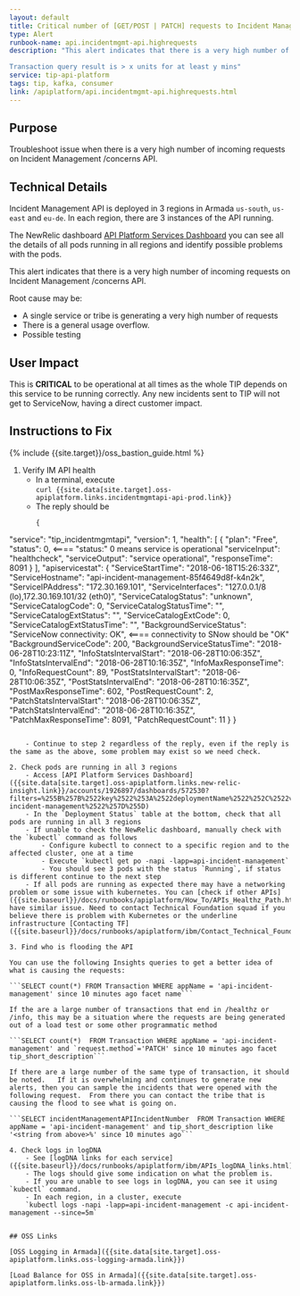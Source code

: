 ```yaml
---
layout: default
title: Critical number of [GET/POST | PATCH] requests to Incident Management
type: Alert
runbook-name: api.incidentmgmt-api.highrequests
description: "This alert indicates that there is a very high number of incoming requests on Incident Management/concerns API.

Transaction query result is > x units for at least y mins"
service: tip-api-platform
tags: tip, kafka, consumer
link: /apiplatform/api.incidentmgmt-api.highrequests.html
---
```


## Purpose
Troubleshoot issue when there is a very high number of incoming requests on Incident Management /concerns API.


## Technical Details
Incident Management API is deployed in 3 regions in Armada `us-south`, `us-east` and `eu-de`. In each region, there are 3 instances of the API running.

The NewRelic dashboard [API Platform Services Dashboard]({{site.data[site.target].oss-apiplatform.links.new-relic-insight.link}}/accounts/1926897/dashboards/572530?filters=%255B%257B%2522key%2522%253A%2522deploymentName%2522%252C%2522value%2522%253A%2522api-incident-management%2522%257D%255D) you can see all the details of all pods running in all regions and identify possible problems with the pods.

This alert indicates that there is a very high number of incoming requests on Incident Management /concerns API.

Root cause may be:

- A single service or tribe is generating a very high number of requests
- There is a general usage overflow.  
- Possible testing


## User Impact
This is **CRITICAL** to be operational at all times as the whole TIP depends on this service to be running correctly. Any new incidents sent to TIP will not get to ServiceNow, having a direct customer impact.


## Instructions to Fix
{% include {{site.target}}/oss_bastion_guide.html %}

1. Verify IM API health
   - In a terminal, execute  
   `curl {{site.data[site.target].oss-apiplatform.links.incidentmgmtapi-api-prod.link}}`
    - The reply should be  
      ```
	  {
  "service": "tip_incidentmgmtapi",
  "version": 1,
  "health": [
    {
      "plan": "Free",
      "status": 0,		                        <==== "status:" 0  means service is operational
      "serviceInput": "healthcheck",
      "serviceOutput": "service operational",
      "responseTime": 8091
    }
  ],
  "apiservicestat": {
    "ServiceStartTime": "2018-06-18T15:26:33Z",
    "ServiceHostname": "api-incident-management-85f4649d8f-k4n2k",
    "ServiceIPAddress": "172.30.169.101",
    "ServiceInterfaces": "127.0.0.1/8 (lo),172.30.169.101/32 (eth0)",
    "ServiceCatalogStatus": "unknown",
    "ServiceCatalogCode": 0,
    "ServiceCatalogStatusTime": "",
    "ServiceCatalogExtStatus": "",
    "ServiceCatalogExtCode": 0,
    "ServiceCatalogExtStatusTime": "",
    "BackgroundServiceStatus": "ServiceNow connectivity: OK",  <==== connectivity to SNow should be "OK"
    "BackgroundServiceCode": 200,
    "BackgroundServiceStatusTime": "2018-06-28T10:23:11Z",
    "InfoStatsIntervalStart": "2018-06-28T10:06:35Z",
    "InfoStatsIntervalEnd": "2018-06-28T10:16:35Z",
    "InfoMaxResponseTime": 0,
    "InfoRequestCount": 89,
    "PostStatsIntervalStart": "2018-06-28T10:06:35Z",
    "PostStatsIntervalEnd": "2018-06-28T10:16:35Z",
    "PostMaxResponseTime": 602,
    "PostRequestCount": 2,
    "PatchStatsIntervalStart": "2018-06-28T10:06:35Z",
    "PatchStatsIntervalEnd": "2018-06-28T10:16:35Z",
    "PatchMaxResponseTime": 8091,
    "PatchRequestCount": 11
  }
}
```

    - Continue to step 2 regardless of the reply, even if the reply is the same as the above, some problem may exist so we need check.  

2. Check pods are running in all 3 regions
    - Access [API Platform Services Dashboard]({{site.data[site.target].oss-apiplatform.links.new-relic-insight.link}}/accounts/1926897/dashboards/572530?filters=%255B%257B%2522key%2522%253A%2522deploymentName%2522%252C%2522value%2522%253A%2522api-incident-management%2522%257D%255D)
    - In the `Deployment Status` table at the bottom, check that all pods are running in all 3 regions
    - If unable to check the NewRelic dashboard, manually check with the `kubectl` command as follows
        - Configure kubectl to connect to a specific region and to the affected cluster, one at a time
        - Execute `kubectl get po -napi -lapp=api-incident-management`
        - You should see 3 pods with the status `Running`, if status is different continue to the next step
    - If all pods are running as expected there may have a networking problem or some issue with kubernetes. You can [check if other APIs]({{site.baseurl}}/docs/runbooks/apiplatform/How_To/APIs_Healthz_Path.html) have similar issue. Need to contact Technical Foundation squad if you believe there is problem with Kubernetes or the underline infrastructure [Contacting TF]({{site.baseurl}}/docs/runbooks/apiplatform/ibm/Contact_Technical_Foundation.html)  

3. Find who is flooding the API   

You can use the following Insights queries to get a better idea of what is causing the requests:

```SELECT count(*) FROM Transaction WHERE appName = 'api-incident-management' since 10 minutes ago facet name```

If the are a large number of transactions that end in /healthz or /info, this may be a situation where the requests are being generated out of a load test or some other programmatic method

```SELECT count(*)  FROM Transaction WHERE appName = 'api-incident-management' and `request.method`='PATCH' since 10 minutes ago facet tip_short_description```

If there are a large number of the same type of transaction, it should be noted.   If it is overwhelming and continues to generate new alerts, then you can sample the incidents that were opened with the following request.  From there you can contact the tribe that is causing the flood to see what is going on.

```SELECT incidentManagementAPIIncidentNumber  FROM Transaction WHERE appName = 'api-incident-management' and tip_short_description like '<string from above>%' since 10 minutes ago```  

4. Check logs in logDNA
    - See [logDNA links for each service]({{site.baseurl}}/docs/runbooks/apiplatform/ibm/APIs_logDNA_links.html)
    - The logs should give some indication on what the problem is.
    - If you are unable to see logs in logDNA, you can see it using `kubectl` command.
    - In each region, in a cluster, execute  
    `kubectl logs -napi -lapp=api-incident-management -c api-incident-management --since=5m`  


## OSS Links

[OSS Logging in Armada]({{site.data[site.target].oss-apiplatform.links.oss-logging-armada.link}})

[Load Balance for OSS in Armada]({{site.data[site.target].oss-apiplatform.links.oss-lb-armada.link}})
